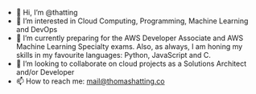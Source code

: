 - 👋 Hi, I’m @thatting
- 👀 I’m interested in Cloud Computing, Programming, Machine Learning and DevOps 
- 🌱 I’m currently preparing for the AWS Developer Associate and AWS Machine Learning Specialty exams. Also, as always, I am honing my skills
      in my favourite languages: Python, JavaScript and C.
- 💞️ I’m looking to collaborate on cloud projects as a Solutions Architect and/or Developer
- 📫 How to reach me: mail@thomashatting.co

<!---
thatting/thatting is a ✨ special ✨ repository because its `README.md` (this file) appears on your GitHub profile.
You can click the Preview link to take a look at your changes.
--->
